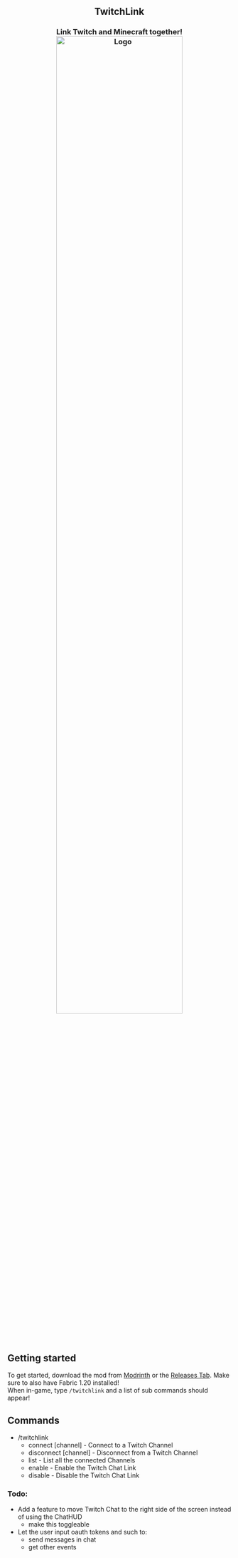 ## <center>TwitchLink </center>
### <center>Link Twitch and Minecraft together!<img src="https://github.com/cosrnic/TwitchLink/images/TwitchLinkLogo.png" width=75% height=75% alt="Logo"></center>

## Getting started
To get started, download the mod from [Modrinth](https://modrinth.com/mod/twitchlink) or the [Releases Tab](https://github.com/cosrnic/TwitchLink/releases). Make sure to also have Fabric 1.20 installed!<br />
When in-game, type `/twitchlink` and a list of sub commands should appear!

## Commands
- /twitchlink
  - connect [channel] - Connect to a Twitch Channel
  - disconnect [channel] - Disconnect from a Twitch Channel
  - list - List all the connected Channels
  - enable - Enable the Twitch Chat Link
  - disable - Disable the Twitch Chat Link

### Todo:
- Add a feature to move Twitch Chat to the right side of the screen instead of using the ChatHUD
  - make this toggleable
- Let the user input oauth tokens and such to:
  - send messages in chat
  - get other events